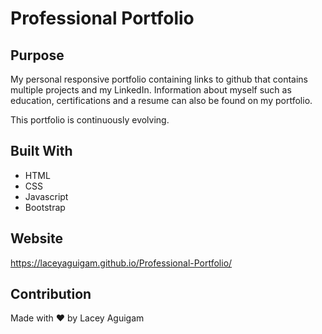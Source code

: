 # Professional Portfolio

## Purpose
My personal responsive portfolio containing links to github that contains multiple projects and my LinkedIn. Information about myself such as education, certifications and a resume can also be found on my portfolio. 

This portfolio is continuously evolving. 

## Built With
* HTML
* CSS
* Javascript 
* Bootstrap

## Website
https://laceyaguigam.github.io/Professional-Portfolio/




## Contribution

Made with ❤️ by Lacey Aguigam
